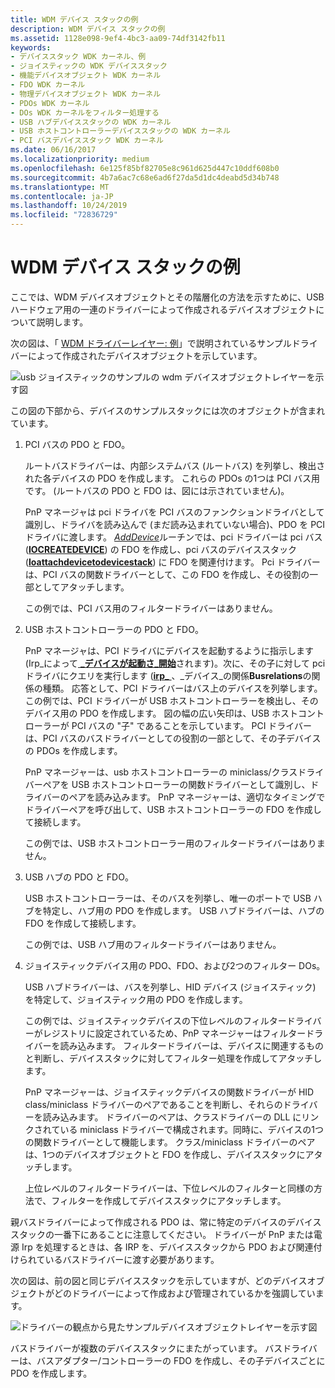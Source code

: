 ```yaml
---
title: WDM デバイス スタックの例
description: WDM デバイス スタックの例
ms.assetid: 1128e098-9ef4-4bc3-aa09-74df3142fb11
keywords:
- デバイススタック WDK カーネル、例
- ジョイスティックの WDK デバイススタック
- 機能デバイスオブジェクト WDK カーネル
- FDO WDK カーネル
- 物理デバイスオブジェクト WDK カーネル
- PDOs WDK カーネル
- DOs WDK カーネルをフィルター処理する
- USB ハブデバイススタックの WDK カーネル
- USB ホストコントローラーデバイススタックの WDK カーネル
- PCI バスデバイススタック WDK カーネル
ms.date: 06/16/2017
ms.localizationpriority: medium
ms.openlocfilehash: 6e125f85bf82705e8c961d625d447c10ddf608b0
ms.sourcegitcommit: 4b7a6ac7c68e6ad6f27da5d1dc4deabd5d34b748
ms.translationtype: MT
ms.contentlocale: ja-JP
ms.lasthandoff: 10/24/2019
ms.locfileid: "72836729"
---
```

# <a name="example-wdm-device-stack"></a>WDM デバイス スタックの例





ここでは、WDM デバイスオブジェクトとその階層化の方法を示すために、USB ハードウェア用の一連のドライバーによって作成されるデバイスオブジェクトについて説明します。

次の図は、「 [WDM ドライバーレイヤー: 例](wdm-driver-layers---an-example.md)」で説明されているサンプルドライバーによって作成されたデバイスオブジェクトを示しています。

![usb ジョイスティックのサンプルの wdm デバイスオブジェクトレイヤーを示す図](images/joydobj.png)

この図の下部から、デバイスのサンプルスタックには次のオブジェクトが含まれています。

1.  PCI バスの PDO と FDO。

    ルートバスドライバーは、内部システムバス (ルートバス) を列挙し、検出された各デバイスの PDO を作成します。 これらの PDOs の1つは PCI バス用です。 (ルートバスの PDO と FDO は、図には示されていません)。

    PnP マネージャは pci ドライバを PCI バスのファンクションドライバとして識別し、ドライバを読み込んで (まだ読み込まれていない場合)、PDO を PCI ドライバに渡します。 [*AddDevice*](https://docs.microsoft.com/windows-hardware/drivers/ddi/wdm/nc-wdm-driver_add_device)ルーチンでは、pci ドライバーは pci バス ([**IOCREATEDEVICE**](https://docs.microsoft.com/windows-hardware/drivers/ddi/wdm/nf-wdm-iocreatedevice)) の FDO を作成し、pci バスのデバイススタック ([**Ioattachdevicetodevicestack**](https://docs.microsoft.com/windows-hardware/drivers/ddi/wdm/nf-wdm-ioattachdevicetodevicestack)) に FDO を関連付けます。 Pci ドライバーは、PCI バスの関数ドライバーとして、この FDO を作成し、その役割の一部としてアタッチします。

    この例では、PCI バス用のフィルタードライバーはありません。

2.  USB ホストコントローラーの PDO と FDO。

    PnP マネージャは、PCI ドライバにデバイスを起動するように指示します (Irp\_によって[ **\_デバイスが起動さ\_開始**](https://docs.microsoft.com/windows-hardware/drivers/kernel/irp-mn-start-device)されます)。次に、その子に対して pci ドライバにクエリを実行します ([**irp\_** ](https://docs.microsoft.com/windows-hardware/drivers/kernel/irp-mn-query-device-relations) 、\_デバイス\_の関係**Busrelations**の関係の種類。 応答として、PCI ドライバーはバス上のデバイスを列挙します。 この例では、PCI ドライバーが USB ホストコントローラーを検出し、そのデバイス用の PDO を作成します。 図の幅の広い矢印は、USB ホストコントローラーが PCI バスの "子" であることを示しています。 PCI ドライバーは、PCI バスのバスドライバーとしての役割の一部として、その子デバイスの PDOs を作成します。

    PnP マネージャーは、usb ホストコントローラーの miniclass/クラスドライバーペアを USB ホストコントローラーの関数ドライバーとして識別し、ドライバーのペアを読み込みます。 PnP マネージャーは、適切なタイミングでドライバーペアを呼び出して、USB ホストコントローラーの FDO を作成して接続します。

    この例では、USB ホストコントローラー用のフィルタードライバーはありません。

3.  USB ハブの PDO と FDO。

    USB ホストコントローラーは、そのバスを列挙し、唯一のポートで USB ハブを特定し、ハブ用の PDO を作成します。 USB ハブドライバーは、ハブの FDO を作成して接続します。

    この例では、USB ハブ用のフィルタードライバーはありません。

4.  ジョイスティックデバイス用の PDO、FDO、および2つのフィルター DOs。

    USB ハブドライバーは、バスを列挙し、HID デバイス (ジョイスティック) を特定して、ジョイスティック用の PDO を作成します。

    この例では、ジョイスティックデバイスの下位レベルのフィルタードライバーがレジストリに設定されているため、PnP マネージャーはフィルタードライバーを読み込みます。 フィルタードライバーは、デバイスに関連するものと判断し、デバイススタックに対してフィルター処理を作成してアタッチします。

    PnP マネージャーは、ジョイスティックデバイスの関数ドライバーが HID class/miniclass ドライバーのペアであることを判断し、それらのドライバーを読み込みます。 ドライバーのペアは、クラスドライバーの DLL にリンクされている miniclass ドライバーで構成されます。同時に、デバイスの1つの関数ドライバーとして機能します。 クラス/miniclass ドライバーのペアは、1つのデバイスオブジェクトと FDO を作成し、デバイススタックにアタッチします。

    上位レベルのフィルタードライバーは、下位レベルのフィルターと同様の方法で、フィルターを作成してデバイススタックにアタッチします。

親バスドライバーによって作成される PDO は、常に特定のデバイスのデバイススタックの一番下にあることに注意してください。 ドライバーが PnP または電源 Irp を処理するときは、各 IRP を、デバイススタックから PDO および関連付けられているバスドライバーに渡す必要があります。

次の図は、前の図と同じデバイススタックを示していますが、どのデバイスオブジェクトがどのドライバーによって作成および管理されているかを強調しています。

![ドライバーの観点から見たサンプルデバイスオブジェクトレイヤーを示す図](images/joydobj2.png)

バスドライバーが複数のデバイススタックにまたがっています。 バスドライバーは、バスアダプター/コントローラーの FDO を作成し、その子デバイスごとに PDO を作成します。

 

 




